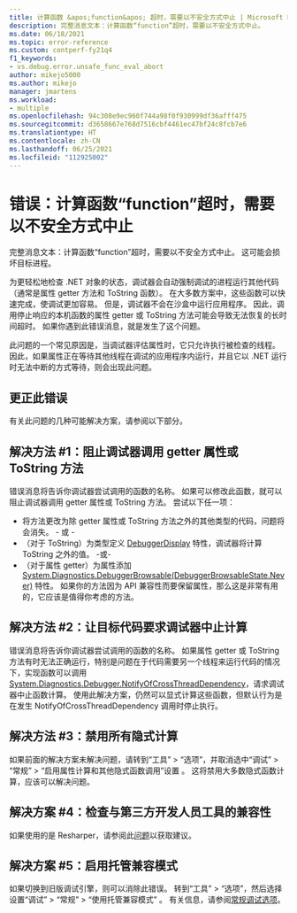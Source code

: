 ```yaml
---
title: 计算函数 &apos;function&apos; 超时，需要以不安全方式中止 | Microsoft Docs
description: 完整消息文本：计算函数“function”超时，需要以不安全方式中止。
ms.date: 06/18/2021
ms.topic: error-reference
ms.custom: contperf-fy21q4
f1_keywords:
- vs.debug.error.unsafe_func_eval_abort
author: mikejo5000
ms.author: mikejo
manager: jmartens
ms.workload:
- multiple
ms.openlocfilehash: 94c308e9ec960f744a98f0f930999df36afff475
ms.sourcegitcommit: d3658667e768d7516cbf4461ec47bf24c8fcb7e6
ms.translationtype: HT
ms.contentlocale: zh-CN
ms.lasthandoff: 06/25/2021
ms.locfileid: "112925002"
---
```

# <a name="error-evaluating-the-function-39function39-timed-out-and-needed-to-be-aborted-in-an-unsafe-way"></a>错误：计算函数“function”超时，需要以不安全方式中止

完整消息文本：计算函数“function”超时，需要以不安全方式中止。 这可能会损坏目标进程。

为更轻松地检查 .NET 对象的状态，调试器会自动强制调试的进程运行其他代码（通常是属性 getter 方法和 ToString 函数）。 在大多数方案中，这些函数可以快速完成，使调试更加容易。 但是，调试器不会在沙盒中运行应用程序。 因此，调用停止响应的本机函数的属性 getter 或 ToString 方法可能会导致无法恢复的长时间超时。 如果你遇到此错误消息，就是发生了这个问题。

此问题的一个常见原因是，当调试器评估属性时，它只允许执行被检查的线程。 因此，如果属性正在等待其他线程在调试的应用程序内运行，并且它以 .NET 运行时无法中断的方式等待，则会出现此问题。

## <a name="to-correct-this-error"></a>更正此错误

有关此问题的几种可能解决方案，请参阅以下部分。

## <a name="solution-1-prevent-the-debugger-from-calling-the-getter-property-or-tostring-method"></a>解决方法 #1：阻止调试器调用 getter 属性或 ToString 方法

错误消息将告诉你调试器尝试调用的函数的名称。 如果可以修改此函数，就可以阻止调试器调用 getter 属性或 ToString 方法。 尝试以下任一项：

* 将方法更改为除 getter 属性或 ToString 方法之外的其他类型的代码，问题将会消失。
  \- 或 -
* （对于 ToString）为类型定义 [DebuggerDisplay](../debugger/using-the-debuggerdisplay-attribute.md) 特性，调试器将计算 ToString 之外的值。
  -或-
* （对于属性 getter）为属性添加 [System.Diagnostics.DebuggerBrowsable(DebuggerBrowsableState.Never)](/dotnet/api/system.diagnostics.debuggerbrowsableattribute) 特性。 如果你的方法因为 API 兼容性而要保留属性，那么这是非常有用的，它应该是值得你考虑的方法。

## <a name="solution-2-have-the-target-code-ask-the-debugger-to-abort-the-evaluation"></a>解决方法 #2：让目标代码要求调试器中止计算

错误消息将告诉你调试器尝试调用的函数的名称。 如果属性 getter 或 ToString 方法有时无法正确运行，特别是问题在于代码需要另一个线程来运行代码的情况下，实现函数可以调用 [System.Diagnostics.Debugger.NotifyOfCrossThreadDependency](/dotnet/api/system.diagnostics.debugger.notifyofcrossthreaddependency)，请求调试器中止函数计算。 使用此解决方案，仍然可以显式计算这些函数，但默认行为是在发生 NotifyOfCrossThreadDependency 调用时停止执行。

## <a name="solution-3-disable-all-implicit-evaluation"></a>解决方法 #3：禁用所有隐式计算

如果前面的解决方案未解决问题，请转到“工具” > “选项”，并取消选中“调试” > “常规” > “启用属性计算和其他隐式函数调用”设置    。 这将禁用大多数隐式函数计算，应该可以解决问题。

## <a name="solution-4-check-compatibility-with-third-party-developer-tools"></a>解决方案 #4：检查与第三方开发人员工具的兼容性

如果使用的是 Resharper，请参阅此[问题](https://youtrack.jetbrains.com/issue/RSRP-476824)以获取建议。

## <a name="solution-5-enable-managed-compatibility-mode"></a>解决方案 #5：启用托管兼容模式

如果切换到旧版调试引擎，则可以消除此错误。 转到“工具” > “选项”，然后选择设置“调试” > “常规” > “使用托管兼容模式”    。 有关信息，请参阅[常规调试选项](../debugger/general-debugging-options-dialog-box.md)。
